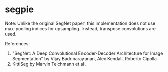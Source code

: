 # segpie

Note: Unlike the original SegNet paper, this implementation does not use max-pooling indices for upsampling. Instead, transpose convolutions are used.

References:
1. "SegNet: A Deep Convolutional Encoder-Decoder Architecture for Image Segmentation"
    by Vijay Badrinarayanan, Alex Kendall, Roberto Cipolla
2. KittiSeg by Marvin Teichmann et al.
